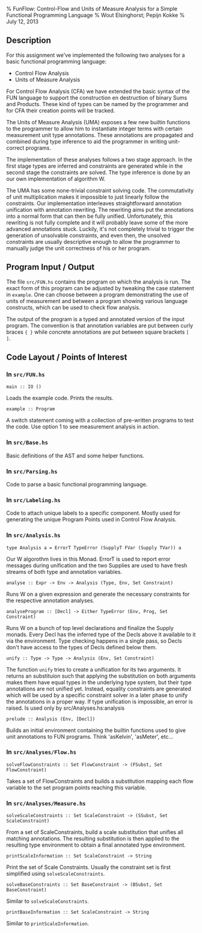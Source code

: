 % FunFlow: Control-Flow and Units of Measure Analysis for a Simple Functional Programming Language
% Wout Elsinghorst; Pepijn Kokke
% July 12, 2013

## Description

For this assignment we've implemented the following two analyses for a basic 
functional programming language:

 - Control Flow Analysis
 - Units of Measure Analysis
 
For Control Flow Analysis (CFA) we have extended the basic syntax of the FUN language 
to support the construction en destruction of binary Sums and Products. These kind of 
types can be named by the programmer and for CFA their creation points will be tracked. 

The Units of Measure Analysis (UMA) exposes a few new builtin functions to the programmer to
allow him to instantiate integer terms with certain measurement unit type annotations. 
These annotations are propagated and combined during type inference to aid the programmer
in writing unit-correct programs. 

The implementation of these analyses follows a two stage approach. In the first stage
types are inferred and constraints are generated while in the second stage the constraints
are solved. The type inference is done by an our own implementation of algorithm W.

The UMA has some none-trivial constraint solving code. The commutativity of unit 
multiplication makes it impossible to just linearly follow the constraints. Our 
implementation interleaves straightforward annotation unification with annotation
rewriting. The rewriting aims put the annotations into a normal form that can then be 
fully unified. Unfortunately, this rewriting is not fully complete and it will probably 
leave some of the more advanced annotations stuck. Luckily, it's not completely trivial to
trigger the generation of unsolvable constraints, and even then, the unsolved constraints
are usually descriptive enough to allow the programmer to manually judge the unit correctness
of his or her program.

## Program Input / Output

The file `src/FUN.hs` contains the program on which the analysis is run. The exact form of this
program can be adjusted by tweaking the case statement in `example`. One can choose between
a program demonstrating the use of units of measurement and between a program showing various
language constructs, which can be used to check flow analysis.

The output of the program is a typed and annotated version of the input program. The convention is
that annotation variables are put between curly braces `{ }` while concrete annotations are put
between square brackets `[ ]`.

## Code Layout / Points of Interest

### In `src/FUN.hs`

  `main :: IO ()`

Loads the example code. Prints the results.
  
  `example :: Program`

A switch statement coming with a collection of pre-written programs to test the code.
Use option 1 to see measurement analysis in action.

### In `src/Base.hs`
Basic definitions of the AST and some helper functions.
    
### In `src/Parsing.hs`
Code to parse a basic functional programming language. 
  
### In `src/Labeling.hs`
Code to attach unique labels to a specific component. Mostly used for 
generating the unique Program Points used in Control Flow Analysis.

### In `src/Analysis.hs`

  `type Analysis a = ErrorT TypeError (SupplyT FVar (Supply TVar)) a`

  Our W algorothm lives in this Monad. ErrorT is used to report error messages 
during unification and the two Supplies are used to have fresh streams of both
type and annotation variables.

  `analyse :: Expr -> Env -> Analysis (Type, Env, Set Constraint)`

Runs W on a given expression and generate the necessary constraints
for the respective annotation analyses.

  `analyseProgram :: [Decl] -> Either TypeError (Env, Prog, Set Constraint)`

Runs W on a bunch of top level declarations and finalize the Supply monads. Every Decl
has the inferred type of the Decls above it available to it via the environment. Type 
checking happens in a single pass, so Decls don't have access to the types of Decls 
defined below them.
  
  `unify :: Type -> Type -> Analysis (Env, Set Constraint)`

The function `unify` tries to create a unification for its two arguments. It returns
an substituion such that applying the substitution on both arguments makes them have
equal types in the underlying type system, but their type annotations are not unified
yet. Instead, equality constraints are generated which will be used by a specific 
constraint solver in a later phase to unify the annotations in a proper way. If type
unification is impossible, an error is raised. Is used only by src/Analyses.hs:analysis
  
  `prelude :: Analysis (Env, [Decl])`

Builds an initial environment containing the builtin functions used to give unit
annotations to FUN programs. Think 'asKelvin', 'asMeter', etc...
  
### In `src/Analyses/Flow.hs`

  `solveFlowConstraints :: Set FlowConstraint -> (FSubst, Set FlowConstraint)`

Takes a set of FlowConstraints and builds a substitution mapping each flow variable to the set
program points reaching this variable.

### In `src/Analyses/Measure.hs`

  `solveScaleConstraints :: Set ScaleConstraint -> (SSubst, Set ScaleConstraint)`

From a set of ScaleConstraints, build a scale substitution that unifies all matching annotations.
The resulting substitution is then applied to the resulting type environment to obtain a
final annotated type environment.  
  
  `printScaleInformation :: Set ScaleConstraint -> String`

Print the set of Scale Constraints. Usually the constraint set is first simplified using
`solveScaleConstraints`.
  
  `solveBaseConstraints :: Set BaseConstraint -> (BSubst, Set BaseConstraint)`

Similar to `solveScaleConstraints`.
  
  `printBaseInformation :: Set ScaleConstraint -> String`

Similar to `printScaleInformation`.
